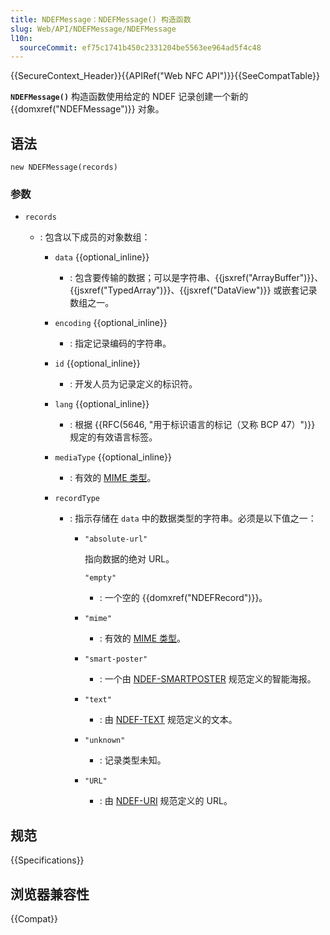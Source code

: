 ```yaml
---
title: NDEFMessage：NDEFMessage() 构造函数
slug: Web/API/NDEFMessage/NDEFMessage
l10n:
  sourceCommit: ef75c1741b450c2331204be5563ee964ad5f4c48
---
```


{{SecureContext_Header}}{{APIRef("Web NFC API")}}{{SeeCompatTable}}

**`NDEFMessage()`** 构造函数使用给定的 NDEF 记录创建一个新的 {{domxref("NDEFMessage")}} 对象。

## 语法

```js-nolint
new NDEFMessage(records)
```

### 参数

- `records`

  - : 包含以下成员的对象数组：

    - `data` {{optional_inline}}
      - : 包含要传输的数据；可以是字符串、{{jsxref("ArrayBuffer")}}、{{jsxref("TypedArray")}}、{{jsxref("DataView")}} 或嵌套记录数组之一。
    - `encoding` {{optional_inline}}
      - : 指定记录编码的字符串。
    - `id` {{optional_inline}}
      - : 开发人员为记录定义的标识符。
    - `lang` {{optional_inline}}
      - : 根据 {{RFC(5646, "用于标识语言的标记（又称 BCP 47）")}} 规定的有效语言标签。
    - `mediaType` {{optional_inline}}
      - : 有效的 [MIME 类型](/zh-CN/docs/Web/HTTP/Basics_of_HTTP/MIME_types)。
    - `recordType`

      - : 指示存储在 `data` 中的数据类型的字符串。必须是以下值之一：

        - `"absolute-url"`

          指向数据的绝对 URL。

          `"empty"`

          - : 一个空的 {{domxref("NDEFRecord")}}。

        - `"mime"`
          - : 有效的 [MIME 类型](/zh-CN/docs/Web/HTTP/Basics_of_HTTP/MIME_types)。
        - `"smart-poster"`
          - : 一个由 [NDEF-SMARTPOSTER](https://w3c.github.io/web-nfc/#bib-ndef-smartposter) 规范定义的智能海报。
        - `"text"`
          - : 由 [NDEF-TEXT](https://w3c.github.io/web-nfc/#bib-ndef-text) 规范定义的文本。
        - `"unknown"`
          - : 记录类型未知。
        - `"URL"`
          - : 由 [NDEF-URI](https://w3c.github.io/web-nfc/#bib-ndef-uri) 规范定义的 URL。

## 规范

{{Specifications}}

## 浏览器兼容性

{{Compat}}
